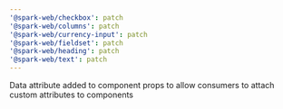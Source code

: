```yaml
---
'@spark-web/checkbox': patch
'@spark-web/columns': patch
'@spark-web/currency-input': patch
'@spark-web/fieldset': patch
'@spark-web/heading': patch
'@spark-web/text': patch
---
```


Data attribute added to component props to allow consumers to attach custom
attributes to components
